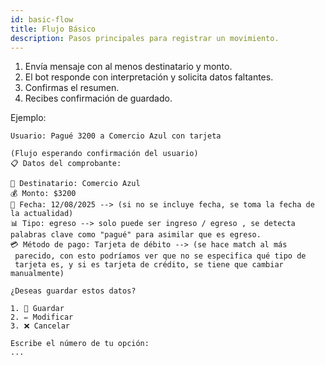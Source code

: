 ```yaml
---
id: basic-flow
title: Flujo Básico
description: Pasos principales para registrar un movimiento.
---
```


1. Envía mensaje con al menos destinatario y monto.
2. El bot responde con interpretación y solicita datos faltantes.
3. Confirmas el resumen.
4. Recibes confirmación de guardado.

Ejemplo:
```
Usuario: Pagué 3200 a Comercio Azul con tarjeta

(Flujo esperando confirmación del usuario)
📋 Datos del comprobante:

👤 Destinatario: Comercio Azul
💰 Monto: $3200
📅 Fecha: 12/08/2025 --> (si no se incluye fecha, se toma la fecha de la actualidad)
📊 Tipo: egreso --> solo puede ser ingreso / egreso , se detecta palabras clave como "pagué" para asimilar que es egreso.
💳 Método de pago: Tarjeta de débito --> (se hace match al más
 parecido, con esto podríamos ver que no se especifica qué tipo de
 tarjeta es, y si es tarjeta de crédito, se tiene que cambiar manualmente)

¿Deseas guardar estos datos?

1. 💾 Guardar
2. ✏️ Modificar
3. ❌ Cancelar

Escribe el número de tu opción:
...
```
